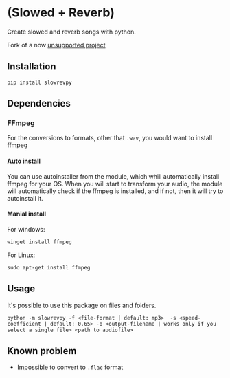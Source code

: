 # (Slowed + Reverb)

Create slowed and reverb songs with python.

Fork of a now [unsupported project](https://github.com/JustCoww/slowedreverb)

## **Installation**

```shell
pip install slowrevpy
```

## **Dependencies**

### FFmpeg
For the conversions to formats, other that `.wav`, you would want to install ffmpeg

#### Auto install

You can use autoinstaller from the module, which whill automatically install ffmpeg for your OS.
When you will start to transform your audio, the module will automatically check if the ffmpeg is installed, and if not, then it will try to autoinstall it.

#### Manial install

For windows:

```powershell
winget install ffmpeg
```

For Linux:

```shell
sudo apt-get install ffmpeg
```

## Usage

It's possible to use this package on files and folders.

```shell
python -m slowrevpy -f <file-format | default: mp3>  -s <speed-coefficient | default: 0.65> -o <output-filename | works only if you select a single file> <path to audiofile>
```

## Known problem

- Impossible to convert to `.flac` format

